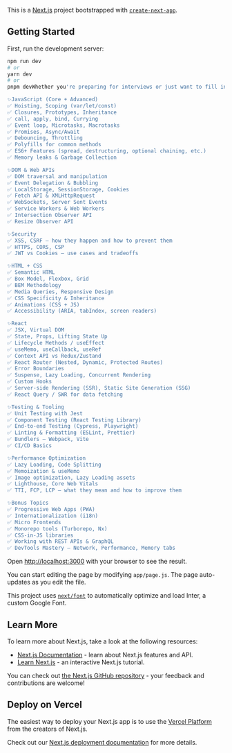 This is a [Next.js](https://nextjs.org/) project bootstrapped with [`create-next-app`](https://github.com/vercel/next.js/tree/canary/packages/create-next-app).

## Getting Started

First, run the development server:

```bash
npm run dev
# or
yarn dev
# or
pnpm devWhether you're preparing for interviews or just want to fill in gaps in your knowledge, this post covers the most commonly asked frontend concepts.

✨JavaScript (Core + Advanced)
✅ Hoisting, Scoping (var/let/const)
✅ Closures, Prototypes, Inheritance
✅ call, apply, bind, Currying
✅ Event loop, Microtasks, Macrotasks
✅ Promises, Async/Await
✅ Debouncing, Throttling
✅ Polyfills for common methods
✅ ES6+ Features (spread, destructuring, optional chaining, etc.)
✅ Memory leaks & Garbage Collection

✨DOM & Web APIs
✅ DOM traversal and manipulation
✅ Event Delegation & Bubbling
✅ LocalStorage, SessionStorage, Cookies
✅ Fetch API & XMLHttpRequest
✅ WebSockets, Server Sent Events
✅ Service Workers & Web Workers
✅ Intersection Observer API
✅ Resize Observer API

✨Security
✅ XSS, CSRF – how they happen and how to prevent them
✅ HTTPS, CORS, CSP
✅ JWT vs Cookies – use cases and tradeoffs

✨HTML + CSS
✅ Semantic HTML
✅ Box Model, Flexbox, Grid
✅ BEM Methodology
✅ Media Queries, Responsive Design
✅ CSS Specificity & Inheritance
✅ Animations (CSS + JS)
✅ Accessibility (ARIA, tabIndex, screen readers)

✨React 
✅ JSX, Virtual DOM
✅ State, Props, Lifting State Up
✅ Lifecycle Methods / useEffect
✅ useMemo, useCallback, useRef
✅ Context API vs Redux/Zustand
✅ React Router (Nested, Dynamic, Protected Routes)
✅ Error Boundaries
✅ Suspense, Lazy Loading, Concurrent Rendering
✅ Custom Hooks
✅ Server-side Rendering (SSR), Static Site Generation (SSG)
✅ React Query / SWR for data fetching

✨Testing & Tooling
✅ Unit Testing with Jest
✅ Component Testing (React Testing Library)
✅ End-to-end Testing (Cypress, Playwright)
✅ Linting & Formatting (ESLint, Prettier)
✅ Bundlers – Webpack, Vite
✅ CI/CD Basics

✨Performance Optimization
✅ Lazy Loading, Code Splitting
✅ Memoization & useMemo
✅ Image optimization, Lazy Loading assets
✅ Lighthouse, Core Web Vitals
✅ TTI, FCP, LCP – what they mean and how to improve them

✨Bonus Topics
✅ Progressive Web Apps (PWA)
✅ Internationalization (i18n)
✅ Micro Frontends
✅ Monorepo tools (Turborepo, Nx)
✅ CSS-in-JS libraries
✅ Working with REST APIs & GraphQL
✅ DevTools Mastery – Network, Performance, Memory tabs

```

Open [http://localhost:3000](http://localhost:3000) with your browser to see the result.

You can start editing the page by modifying `app/page.js`. The page auto-updates as you edit the file.

This project uses [`next/font`](https://nextjs.org/docs/basic-features/font-optimization) to automatically optimize and load Inter, a custom Google Font.

## Learn More

To learn more about Next.js, take a look at the following resources:

- [Next.js Documentation](https://nextjs.org/docs) - learn about Next.js features and API.
- [Learn Next.js](https://nextjs.org/learn) - an interactive Next.js tutorial.

You can check out [the Next.js GitHub repository](https://github.com/vercel/next.js/) - your feedback and contributions are welcome!

## Deploy on Vercel

The easiest way to deploy your Next.js app is to use the [Vercel Platform](https://vercel.com/new?utm_medium=default-template&filter=next.js&utm_source=create-next-app&utm_campaign=create-next-app-readme) from the creators of Next.js.

Check out our [Next.js deployment documentation](https://nextjs.org/docs/deployment) for more details.
